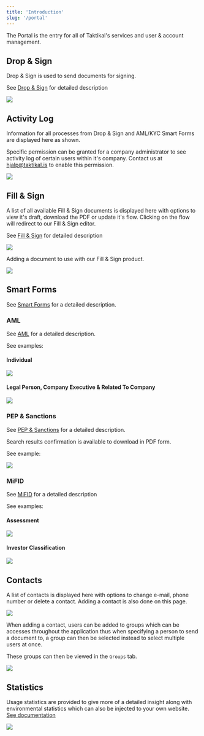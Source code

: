 ```yaml
---
title: 'Introduction'
slug: '/portal'
---
```


The Portal is the entry for all of Taktikal's services and user & account
management.

## Drop & Sign

Drop & Sign is used to send documents for signing.

See [Drop & Sign](/docs/drop-and-sign) for detailed description

![](/img/portal/introduction/drop-and-sign.png)

## Activity Log

Information for all processes from Drop & Sign and AML/KYC Smart Forms are
displayed here as shown.

Specific permission can be granted for a company administrator to see activity
log of certain users within it's company. Contact us at hjalp@taktikal.is to
enable this permission.

![](/img/portal/introduction/activity-log.png)

## Fill & Sign

A list of all available Fill & Sign documents is displayed here with options to
view it's draft, download the PDF or update it's flow. Clicking on the flow will
redirect to our Fill & Sign editor.

See [Fill & Sign](/docs/fill-and-sign) for detailed description

![](/img/portal/introduction/fill-and-sign.png)

Adding a document to use with our Fill & Sign product.

![](/img/portal/introduction/add-document.png)

## Smart Forms

See [Smart Forms](/docs/smart-forms) for a detailed description.

### AML

See [AML](https://taktikal.is/onboarding#kyc-aml) for a detailed description.

See examples:

#### Individual

![](/img/portal/introduction/aml-individual.png)

#### Legal Person, Company Executive & Related To Company

![](/img/portal/introduction/aml-legal-person.png)

### PEP & Sanctions

See [PEP & Sanctions](https://taktikal.is/onboarding#pep) for a detailed
description.

Search results confirmation is available to download in PDF form.

See example:

![](/img/portal/introduction/pep-and-sanction.png)

### MiFID

See [MiFID](https://taktikal.is/onboarding#ahaettumat) for a detailed
description

See examples:

#### Assessment

![](/img/portal/introduction/mifid-assessment.png)

#### Investor Classification

![](/img/portal/introduction/mifid-investor-classification.png)

## Contacts

A list of contacts is displayed here with options to change e-mail, phone number
or delete a contact. Adding a contact is also done on this page.

![](/img/portal/introduction/contacts.png)

When adding a contact, users can be added to groups which can be accesses
throughout the application thus when specifying a person to send a document to,
a group can then be selected instead to select multiple users at once.

These groups can then be viewed in the `Groups` tab.

![](/img/portal/introduction/add-contacts.png)

## Statistics

Usage statistics are provided to give more of a detailed insight along with
environmental statistics which can also be injected to your own website.
[See documentation](/docs/api/environment-widget/#httpsapptaktikalisdocsenvironmental-statistics-widget)

![](/img/portal/introduction/statistics.png)
